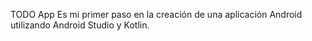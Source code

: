 TODO App
Es mi primer paso en la creación de una aplicación Android utilizando Android Studio y Kotlin.
